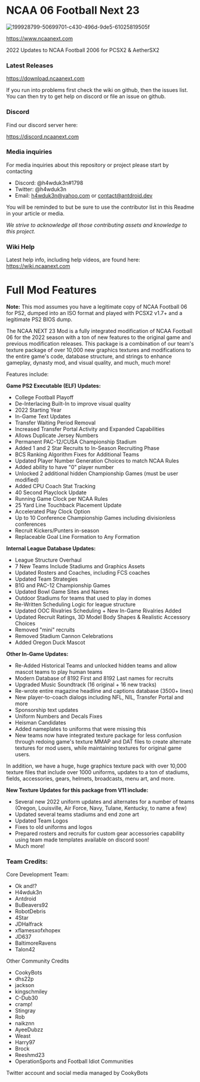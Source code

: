 # NCAA 06 Football Next 23

![199928799-50699701-c430-496d-9de5-61025819505f](https://user-images.githubusercontent.com/24241868/204074010-2bb975c5-403d-4b19-b4f8-961d2999aebc.jpg)


https://www.ncaanext.com

2022 Updates to NCAA Football 2006 for PCSX2 & AetherSX2

### Latest Releases

https://download.ncaanext.com

If you run into problems first check the wiki on github, then the issues list. You can then try to get help on discord or file an issue on github.

### Discord

Find our discord server here:

https://discord.ncaanext.com

### Media inquiries

For media inquiries about this repository or project please start by contacting 

* Discord: @h4wduk3n#1798
* Twitter: @h4wduk3n
* Email: h4wduk3n@yahoo.com or contact@antdroid.dev

You will be reminded to but be sure to use the contributor list in this Readme in your article or media.

*We strive to acknowledge all those contributing assets and knowledge to this project.*

### Wiki Help

Latest help info, including help videos, are found here:
https://wiki.ncaanext.com

# Full Mod Features

**Note:** This mod assumes you have a legitimate copy of NCAA Football 06 for PS2, dumped into an ISO format and played with PCSX2 v1.7+ and a legitimate PS2 BIOS dump.


The NCAA NEXT 23 Mod is a fully integrated modification of NCAA Football 06 for the 2022 season with a ton of new features to the original game and previous modification releases. This package is a combination of our team's texture package of over 10,000 new graphics textures and modifications to the entire game's code, database structure, and strings to enhance gameplay, dynasty mod, and visual quality, and much, much more! 

Features include:


**Game PS2 Executable (ELF) Updates:**
- College Football Playoff
- De-Interlacing Built-In to improve visual quality
- 2022 Starting Year
- In-Game Text Updates
- Transfer Waiting Period Removal
- Increased Transfer Portal Activity and Expanded Capabilities
- Allows Duplicate Jersey Numbers
- Permanent PAC-12/CUSA Championship Stadium
- Added 1 and 2 Star Recruits to In-Season Recruiting Phase
- BCS Ranking Algorithm Fixes for Additional Teams
- Updated Player Number Generation Choices to match NCAA Rules
- Added ability to have "0" player number
- Unlocked 2 additional hidden Championship Games (must be user modified)
- Added CPU Coach Stat Tracking
- 40 Second Playclock Update
- Running Game Clock per NCAA Rules
- 25 Yard Line Touchback Placement Update 
- Accelerated Play Clock Option
- Up to 10 Conference Championship Games including divisionless conferences
- Recruit Kickers/Punters in-season
- Replaceable Goal Line Formation to Any Formation

**Internal League Database Updates:**
- League Structure Overhaul
- 7 New Teams Include Stadiums and Graphics Assets
- Updated Rosters and Coaches, including FCS coaches
- Updated Team Strategies
- B1G and PAC-12 Championship Games
- Updated Bowl Game Sites and Names
- Outdoor Stadiums for teams that used to play in domes
- Re-Written Scheduling Logic for league structure
- Updated OOC Rivalries Scheduling + New In-Game Rivalries Added
- Updated Recruit Ratings, 3D Model Body Shapes & Realistic Accessory Choices
- Removed "mini" recruits
- Removed Stadium Cannon Celebrations
- Added Oregon Duck Mascot

**Other In-Game Updates:**
- Re-Added Historical Teams and unlocked hidden teams and allow mascot teams to play human teams
- Modern Database of 8192 First and 8192 Last names for recruits
- Upgraded Music Soundtrack (16 original + 16 new tracks)
- Re-wrote entire magazine headline and captions database (3500+ lines)
- New player-to-coach dialogs including NFL, NIL, Transfer Portal and more
- Sponsorship text updates
- Uniform Numbers and Decals Fixes
- Heisman Candidates
- Added nameplates to uniforms that were missing this
- New teams now have integrated texture package for less confusion through redoing game's texture MMAP and DAT files to create alternate textures for mod users, while maintaining textures for original game users.

In addition, we have a huge, huge graphics texture pack with over 10,000 texture files that include over 1000 uniforms, updates to a ton of stadiums, fields, accessories, gears, helmets, broadcasts, menu art, and more.

**New Texture Updates for this package from V11 include:**
- Several new 2022 uniform updates and alternates for a number of teams (Oregon, Louisville, Air Force, Navy, Tulane, Kentucky, to name a few)
- Updated several teams stadiums and end zone art
- Updated Team Logos 
- Fixes to old uniforms and logos
- Prepared rosters and recruits for custom gear accessories capability using team made templates available on discord soon! 
- Much more!

### **Team Credits:**

Core Development Team:
* Ok and!?
* H4wduk3n
* Antdroid
* BuBeavers92
* RobotDebris
* 4Star
* JDHalfrack
* xflamesxofxhopex
* JD637
* BaltimoreRavens
* Talon42

Other Community Credits
* CookyBots
* dhs22p
* jackson
* kingschmiley
* C-Dub30
* cramp!
* Stingray
* Rob
* naikznn
* AyeeDubzz
* Weast
* Harry97
* Brock
* Reeshmd23
* OperationSports and Football Idiot Communities

Twitter account and social media managed by CookyBots
